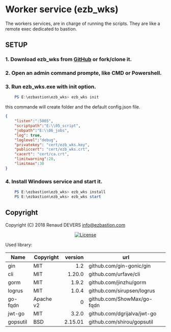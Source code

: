 #  Worker service (ezb_wks)

The workers services, are in charge of running the scripts. They are like a remote exec dedicated to bastion.


## SETUP


### 1. Download ezb_wks from [GitHub](<https://github.com/ezBastion/ezb_wks/releases/latest>) or fork/clone it.

### 2. Open an admin command prompte, like CMD or Powershell.

### 3. Run ezb_wks.exe with **init** option.

```powershell
    PS E:\ezbastion\ezb_wks> ezb_wks init
```

this commande will create folder and the default config.json file.
```json
{
    "listen":":5005",
    "scriptpath":"E:\\05_script",
    "jobpath":"E:\\06_jobs",
    "log": true,
    "loglevel":"debug",
    "privatekey": "cert/ezb_wks.key",
    "publiccert": "cert/ezb_wks.crt",
    "cacert": "cert/ca.crt",
    "limitwarning":20,
    "limitmax":30
}
```

### 4. Install Windows service and start it.

```powershell
    PS E:\ezbastion\ezb_wks> ezb_wks install
    PS E:\ezbastion\ezb_wks> ezb_wks start
```




## Copyright

Copyright (C) 2018 Renaud DEVERS info@ezbastion.com
<p align="center">
<a href="LICENSE"><img src="https://img.shields.io/badge/license-AGPL%20v3-blueviolet.svg?style=for-the-badge&logo=gnu" alt="License"></a></p>


Used library:

Name      | Copyright | version | url
----------|-----------|--------:|----------------------------
gin       | MIT       | 1.2     | github.com/gin-gonic/gin
cli       | MIT       | 1.20.0  | github.com/urfave/cli
gorm      | MIT       | 1.9.2   | github.com/jinzhu/gorm
logrus    | MIT       | 1.0.4   | github.com/sirupsen/logrus
go-fqdn   | Apache v2 | 0       | github.com/ShowMax/go-fqdn
jwt-go    | MIT       | 3.2.0   | github.com/dgrijalva/jwt-go
gopsutil  | BSD       | 2.15.01 | github.com/shirou/gopsutil

